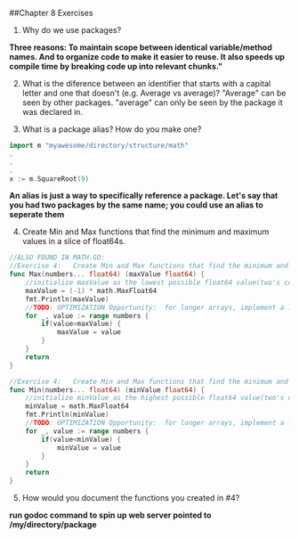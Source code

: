 ##Chapter 8 Exercises 

1)  Why do we use packages?

**Three reasons:  To maintain scope between identical variable/method names.  And to organize code to make it easier to reuse.  It also speeds up compile time by breaking code up into relevant chunks."**

2)  What is the diference between an identifier that starts with a capital letter and one that doesn't (e.g. Average vs average)?
"Average" can be seen by other packages.  "average" can only be seen by the package it was declared in.


3)  What is a package alias?  How do you make one?

```go
import m "myawesome/directory/structure/math"
.
.
.
x := m.SquareRoot(9)
```

**An alias is just a way to specifically reference a package.  Let's say that you had two packages by the same name; you could use an alias to seperate them**

4)  Create Min and Max functions that find the minimum and maximum values in a slice of float64s.
```go
//ALSO FOUND IN MATH.GO:
//Exercise 4:   Create Min and Max functions that find the minimum and maximum values in a slice of float64s.
func Max(numbers... float64) (maxValue float64) {
    //initialize maxValue as the lowest possible float64 value(two's compliment has been considered)
    maxValue = (-1) * math.MaxFloat64
    fmt.Println(maxValue)
    //TODO: OPTIMIZATION Opportunity:  for longer arrays, implement a list and sorting. 
    for _, value := range numbers {
        if(value>maxValue) {
            maxValue = value
        }
    }
    return
}

//Exercise 4:   Create Min and Max functions that find the minimum and maximum values in a slice of float64s.
func Min(numbers... float64) (minValue float64) {
    //initialize minValue as the highest possible float64 value(two's compliment has been considered)
    minValue = math.MaxFloat64
    fmt.Println(minValue)
    //TODO: OPTIMIZATION Opportunity:  for longer arrays, implement a list and sorting
    for _, value := range numbers {
        if(value<minValue) {
            minValue = value
        }
    }
    return
}

```


5)  How would you document the functions you created in #4?

**run godoc command to spin up web server pointed to /my/directory/package**

